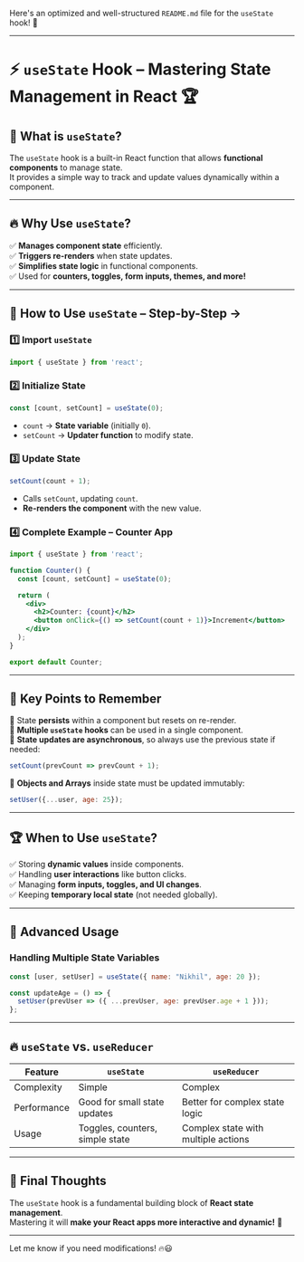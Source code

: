 Here's an optimized and well-structured `README.md` file for the `useState` hook! 🚀  

---

# ⚡ `useState` Hook – Mastering State Management in React 🏆  

## 🧐 What is `useState`?  
The `useState` hook is a built-in React function that allows **functional components** to manage state.  
It provides a simple way to track and update values dynamically within a component.  

---

## 🔥 Why Use `useState`?  

✅ **Manages component state** efficiently.  
✅ **Triggers re-renders** when state updates.  
✅ **Simplifies state logic** in functional components.  
✅ Used for **counters, toggles, form inputs, themes, and more!**  

---

## 📌 How to Use `useState` – Step-by-Step  ->

### 1️⃣ Import `useState`
```jsx
import { useState } from 'react';
```

### 2️⃣ Initialize State  
```jsx
const [count, setCount] = useState(0);
```
- `count` → **State variable** (initially `0`).  
- `setCount` → **Updater function** to modify state.  

### 3️⃣ Update State  
```jsx
setCount(count + 1);
```
- Calls `setCount`, updating `count`.  
- **Re-renders the component** with the new value.  

### 4️⃣ Complete Example – Counter App  
```jsx
import { useState } from 'react';

function Counter() {
  const [count, setCount] = useState(0);

  return (
    <div>
      <h2>Counter: {count}</h2>
      <button onClick={() => setCount(count + 1)}>Increment</button>
    </div>
  );
}

export default Counter;
```

---

## 🎯 Key Points to Remember  
🔹 State **persists** within a component but resets on re-render.  
🔹 **Multiple `useState` hooks** can be used in a single component.  
🔹 **State updates are asynchronous**, so always use the previous state if needed:  
```jsx
setCount(prevCount => prevCount + 1);
```
🔹 **Objects and Arrays** inside state must be updated immutably:  
```jsx
setUser({...user, age: 25});
```

---

## 🏆 When to Use `useState`?  
✅ Storing **dynamic values** inside components.  
✅ Handling **user interactions** like button clicks.  
✅ Managing **form inputs, toggles, and UI changes**.  
✅ Keeping **temporary local state** (not needed globally).  

---

## 🚀 Advanced Usage  
### Handling Multiple State Variables  
```jsx
const [user, setUser] = useState({ name: "Nikhil", age: 20 });

const updateAge = () => {
  setUser(prevUser => ({ ...prevUser, age: prevUser.age + 1 }));
};
```

---

## 🔥 `useState` vs. `useReducer`  
| Feature          | `useState`  | `useReducer` |
|-----------------|------------|-------------|
| Complexity      | Simple     | Complex    |
| Performance    | Good for small state updates | Better for complex state logic |
| Usage          | Toggles, counters, simple state | Complex state with multiple actions |

---

## 🎯 Final Thoughts  
The `useState` hook is a fundamental building block of **React state management**.  
Mastering it will **make your React apps more interactive and dynamic!** 🚀  

---

Let me know if you need modifications! 🔥😃
